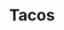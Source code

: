 ---
image: /images/tacos.jpg
title: Tacos
description: |-
    A taco is a traditional Mexican dish consisting of a corn or wheat tortilla folded or rolled around a filling.
price: '3.50'
menu_name: tacos
order: 1
---